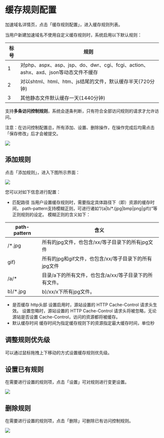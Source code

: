 # 缓存规则配置
加速域名详情页，点击「缓存规则配置」，进入缓存规则列表。

当用户新建加速域名不使用自定义缓存规则时，系统启用以下默认规则：



|**标号**|                                **规则**                                            | 
|--------|------------------------------------------------------------------------------------|
| 1      | 对php、aspx、asp、jsp、do、dwr、cgi、fcgi、action、ashx、axd、json等动态文件不缓存 |  
| 2      | 对以shtml、html、htm、js结尾的文件，默认缓存半天(720分钟)                          |	  
| 3      |其他静态文件默认缓存一天(1440分钟)	                                              |         

支持**多条访问控制规则**，系统会逐条判断，只有符合全部访问规则的请求才允许访问。

注意：在访问控制配置总，所有添加、设置、删除操作，在操作完成后均需点击「保存修改」后才会被提交。

![](../../image/CDN-缓存规则配置-缓存规则列表.png)

## 添加规则

点击「添加规则」，进入下图所示界面：

![](../../image/CDN-缓存规则配置-添加缓存规则.png)

您可以对如下信息进行配置：
 * 匹配路径
当用户设置缓存规则时，需要指定具体路径下（即<path-pattren>）资源的缓存时间， path-pattern支持模糊正则，可进行诸如”/(a|b/*.(jpg|bmp|png|gif))”等正则规则的设定。 模糊正则的含义如下：

|path-pattern	  |                         **含义**                         |
|-----------------|----------------------------------------------------------|
| /*.jpg          |所有的jpg文件，也包含/xx/等子目录下的所有jpg文件	         |
| gif)            |所有的jpg和gif文件，也包含/xx/等子目录下的所有jpg文件	 |        
| /a/*            |目录/a下的所有文件，也包含/a/xx/等子目录下的所有文件。	 |
| b)/*.jpg	      |b)/xx/x下所有jpg文件。	                                 |        

 * 是否缓存 http头部 
 设置启用时，源站设置的 HTTP Cache-Control 请求头生效。 设置忽略时，源站设置的 HTTP Cache-Control 请求头将被忽略，无论源站是否设置 Cache-Control，访问的资源都将被缓存。
 * 默认缓存时间
 缓存时间为指定缓存规则下的资源指定最大缓存时间，单位秒

## 调整规则优先级

可以通过鼠标拖拽上下移动的方式设置缓存规则优先级。

## 设置已有规则

在需要进行设置的规则项，点击「设置」可对规则进行变更设置。

![](../../image/CDN-缓存规则配置-缓存规则列表.png)

## 删除规则

在需要进行设置的规则项，点击「删除」可删除已有访问控制规则。

![](../../image/CDN-缓存规则配置-缓存规则列表.png)

  

